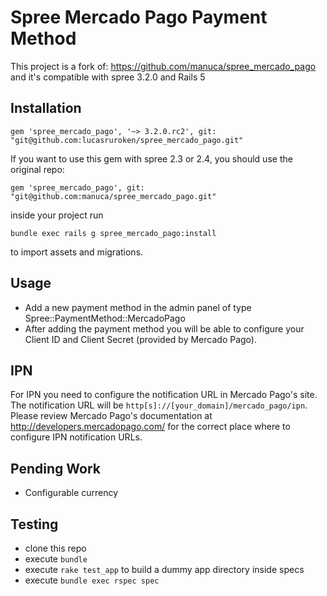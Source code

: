 Spree Mercado Pago Payment Method
=================================

This project is a fork of: https://github.com/manuca/spree_mercado_pago and 
it's compatible with spree 3.2.0 and Rails 5

Installation
------------

```
gem 'spree_mercado_pago', '~> 3.2.0.rc2', git: "git@github.com:lucasruroken/spree_mercado_pago.git"
```

If you want to use this gem with spree 2.3 or 2.4, you should use the original repo:
```
gem 'spree_mercado_pago', git: "git@github.com:manuca/spree_mercado_pago.git"
```

inside your project run

```
bundle exec rails g spree_mercado_pago:install
```

to import assets and migrations.

Usage
-----

- Add a new payment method in the admin panel of type Spree::PaymentMethod::MercadoPago
- After adding the payment method you will be able to configure your Client ID and Client Secret (provided by Mercado Pago).

IPN
---

For IPN you need to configure the notification URL in Mercado Pago's site. The notification URL will be `http[s]://[your_domain]/mercado_pago/ipn`. Please review Mercado Pago's documentation at http://developers.mercadopago.com/ for the correct place where to configure IPN notification URLs.


Pending Work
------------

- Configurable currency

Testing
-------

- clone this repo
- execute `bundle`
- execute `rake test_app` to build a dummy app directory inside specs
- execute `bundle exec rspec spec`
